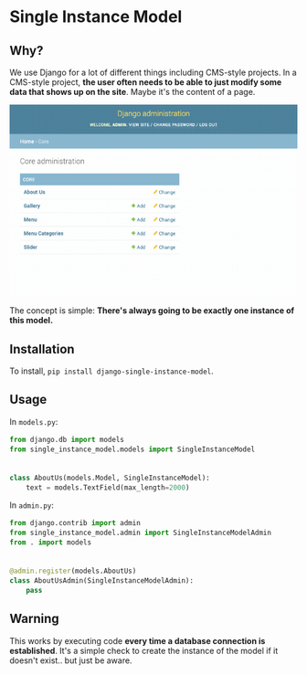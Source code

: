 # Single Instance Model

## Why?

We use Django for a lot of different things including CMS-style projects. In a CMS-style project, **the user often needs to be able to just modify some data that shows up on the site**. Maybe it's the content of a page.

![](demo/demo.gif)

The concept is simple: __There's always going to be exactly one instance of this model.__


## Installation

To install, `pip install django-single-instance-model`.


## Usage

In `models.py`:

```python
from django.db import models
from single_instance_model.models import SingleInstanceModel


class AboutUs(models.Model, SingleInstanceModel):
    text = models.TextField(max_length=2000)
```

In `admin.py`:

```python
from django.contrib import admin
from single_instance_model.admin import SingleInstanceModelAdmin
from . import models


@admin.register(models.AboutUs)
class AboutUsAdmin(SingleInstanceModelAdmin):
    pass
```


## Warning

This works by executing code **every time a database connection is established**.  It's a simple check to create the instance of the model if it doesn't exist.. but just be aware.